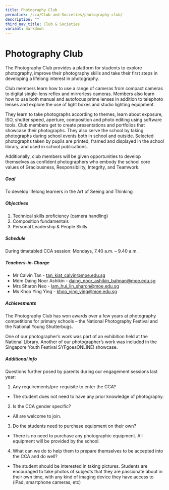 ```yaml
---
title: Photography Club
permalink: /cca/Club-and-Societies/photography-club/
description: ""
third_nav_title: Club & Societies
variant: markdown
---
```

# Photography Club
The Photography Club provides a platform for students to explore photography, improve their photography skills and take their first steps in developing a lifelong interest in photography.

Club members learn how to use a range of cameras from compact cameras to digital single-lens reflex and mirrorless cameras. Members also learn how to use both manual and autofocus prime lenses in addition to telephoto lenses and explore the use of light boxes and studio lighting equipment.

They learn to take photographs according to themes, learn about exposure, ISO, shutter speed, aperture, composition and photo editing using software tools. Club members get to create presentations and portfolios that showcase their photographs. They also serve the school by taking photographs during school events both in school and outside. Selected photographs taken by pupils are printed, framed and displayed in the school library, and used in school publications.

Additionally, club members will be given opportunities to develop themselves as confident photographers who embody the school core values of Graciousness, Responsibility, Integrity, and Teamwork.

##### Goal

To develop lifelong learners in the Art of Seeing and Thinking

##### Objectives

1. Technical skills proficiency (camera handling)
2. Composition fundamentals
3. Personal Leadership & People Skills

##### Schedule

During timetabled CCA session: Mondays, 7.40 a.m. – 9.40 a.m.

##### Teachers-in-Charge

- Mr Calvin Tan - tan_kiat_calvin@moe.edu.sg
- Mdm Daing Noor Ashikin - daing_noor_ashikin_bahnan@moe.edu.sg
- Mrs Sharon Neo - lam_hui_lin_sharon@moe.edu.sg
- Ms Khoo Ying Ying - khoo_ying_ying@moe.edu.sg

##### Achievements
The Photography Club has won awards over a few years at photography competitions for primary schools – the National Photography Festival and the National Young Shutterbugs.

One of our photographer’s work was part of an exhibition held at the National Library. Another of our photographer’s work was included in the Singapore Youth Festival SYFgoesONLINE! showcase.

##### Additional info

Questions further posed by parents during our engagement sessions last year:

1. Any requirements/pre-requisite to enter the CCA?

- The student does not need to have any prior knowledge of photography.
 
2. Is the CCA gender specific?
- All are welcome to join.

3. Do the students need to purchase equipment on their own?

- There is no need to purchase any photographic equipment.
  All equipment will be provided by the school.

4. What can we do to help them to prepare themselves to be accepted into the CCA and do well?

- The student should be interested in taking pictures.
  Students are encouraged to take photos of subjects that they are passionate about in their own time, with any kind of imaging device they have access to (iPad, smartphone cameras, etc)